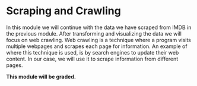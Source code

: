 # Scraping and Crawling

In this module we will continue with the data we have scraped from IMDB in the previous module. After transforming and visualizing the data we will focus on web crawling. Web crawling is a technique where a program visits multiple webpages and scrapes each page for information. An example of where this technique is used, is by search engines to update their web content. In our case, we will use it to scrape information from different pages.

**This module will be graded.**
